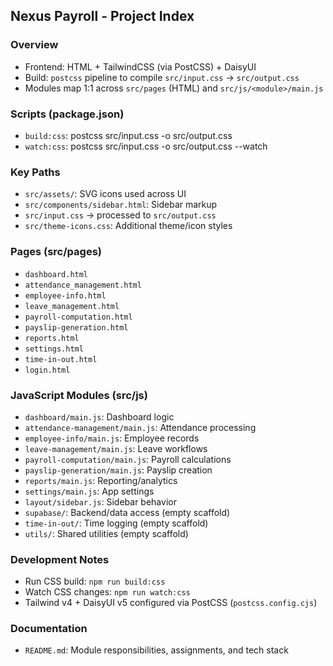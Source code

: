 ## Nexus Payroll - Project Index

### Overview

- Frontend: HTML + TailwindCSS (via PostCSS) + DaisyUI
- Build: `postcss` pipeline to compile `src/input.css` -> `src/output.css`
- Modules map 1:1 across `src/pages` (HTML) and `src/js/<module>/main.js`

### Scripts (package.json)

- `build:css`: postcss src/input.css -o src/output.css
- `watch:css`: postcss src/input.css -o src/output.css --watch

### Key Paths

- `src/assets/`: SVG icons used across UI
- `src/components/sidebar.html`: Sidebar markup
- `src/input.css` -> processed to `src/output.css`
- `src/theme-icons.css`: Additional theme/icon styles

### Pages (src/pages)

- `dashboard.html`
- `attendance_management.html`
- `employee-info.html`
- `leave_management.html`
- `payroll-computation.html`
- `payslip-generation.html`
- `reports.html`
- `settings.html`
- `time-in-out.html`
- `login.html`

### JavaScript Modules (src/js)

- `dashboard/main.js`: Dashboard logic
- `attendance-management/main.js`: Attendance processing
- `employee-info/main.js`: Employee records
- `leave-management/main.js`: Leave workflows
- `payroll-computation/main.js`: Payroll calculations
- `payslip-generation/main.js`: Payslip creation
- `reports/main.js`: Reporting/analytics
- `settings/main.js`: App settings
- `layout/sidebar.js`: Sidebar behavior
- `supabase/`: Backend/data access (empty scaffold)
- `time-in-out/`: Time logging (empty scaffold)
- `utils/`: Shared utilities (empty scaffold)

### Development Notes

- Run CSS build: `npm run build:css`
- Watch CSS changes: `npm run watch:css`
- Tailwind v4 + DaisyUI v5 configured via PostCSS (`postcss.config.cjs`)

### Documentation

- `README.md`: Module responsibilities, assignments, and tech stack

